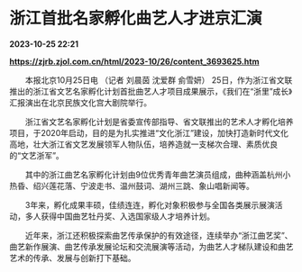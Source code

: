 # 浙江首批名家孵化曲艺人才进京汇演

**2023-10-25 22:21**

**https://zjrb.zjol.com.cn/html/2023-10/26/content_3693625.htm**

　　本报北京10月25日电 （记者 刘晨茵 沈爱群 侴雪妍） 25日，作为浙江省文联推出的浙江省文艺名家孵化计划首批曲艺人才项目成果展示，《我们在“浙里”成长》汇报演出在北京民族文化宫大剧院举行。

　　浙江省文艺名家孵化计划是省委宣传部指导、省文联推出的艺术人才孵化培养项目，于2020年启动，目的是为扎实推进“文化浙江”建设，加快打造新时代文化高地，壮大浙江省文艺发展领军人物队伍，培养造就一支梯次合理、素质优良的“文艺浙军”。

　　其中的浙江曲艺名家孵化计划由9位优秀青年曲艺演员组成，曲种涵盖杭州小热昏、绍兴莲花落、宁波走书、温州鼓词、湖州三跳、象山唱新闻等。

　　3年来，孵化成果丰硕，佳绩连连，孵化对象积极参与全国各类展示展演活动，多人获得中国曲艺牡丹奖、入选国家级人才培养计划。

　　近年来，浙江还积极探索曲艺传承保护的有效途径，连续举办“浙江曲艺奖”、曲艺新作展演、曲艺传承发展论坛和交流展演等活动，为曲艺人才梯队建设和曲艺艺术的传承、发展与创新打下基础。